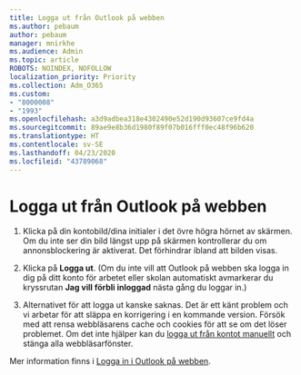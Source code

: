 ```yaml
---
title: Logga ut från Outlook på webben
ms.author: pebaum
author: pebaum
manager: mnirkhe
ms.audience: Admin
ms.topic: article
ROBOTS: NOINDEX, NOFOLLOW
localization_priority: Priority
ms.collection: Adm_O365
ms.custom:
- "8000008"
- "1993"
ms.openlocfilehash: a3d9adbea318e4302490e52d190d93607ce9fd4a
ms.sourcegitcommit: 89ae9e8b36d1980f89f07b016fff0ec48f96b620
ms.translationtype: HT
ms.contentlocale: sv-SE
ms.lasthandoff: 04/23/2020
ms.locfileid: "43789068"
---
```

# <a name="sign-out-of-outlook-on-the-web"></a>Logga ut från Outlook på webben

1. Klicka på din kontobild/dina initialer i det övre högra hörnet av skärmen. Om du inte ser din bild längst upp på skärmen kontrollerar du om annonsblockering är aktiverat. Det förhindrar ibland att bilden visas.

2. Klicka på **Logga ut**. (Om du inte vill att Outlook på webben ska logga in dig på ditt konto för arbetet eller skolan automatiskt avmarkerar du kryssrutan **Jag vill förbli inloggad** nästa gång du loggar in.)

3. Alternativet för att logga ut kanske saknas. Det är ett känt problem och vi arbetar för att släppa en korrigering i en kommande version.  Försök med att rensa webbläsarens cache och cookies för att se om det löser problemet.  Om det inte hjälper kan du [logga ut från kontot manuellt](https://login.live.com/logout.srf) och stänga alla webbläsarfönster.

Mer information finns i [Logga in i Outlook på webben](https://support.office.com/article/how-to-sign-in-to-outlook-on-the-web-763fab4d-0138-4814-b450-37fc286bcb79).
